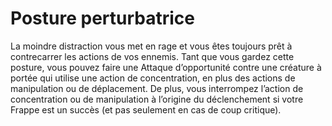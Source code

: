 # Posture perturbatrice

<p>La moindre distraction vous met en rage et vous êtes toujours prêt à contrecarrer les actions de vos ennemis. Tant que vous gardez cette posture, vous pouvez faire une Attaque d’opportunité contre une créature à portée qui utilise une action de concentration, en plus des actions de manipulation ou de déplacement. De plus, vous interrompez l’action de concentration ou de manipulation à l’origine du déclenchement si votre Frappe est un succès (et pas seulement en cas de coup critique).</p>